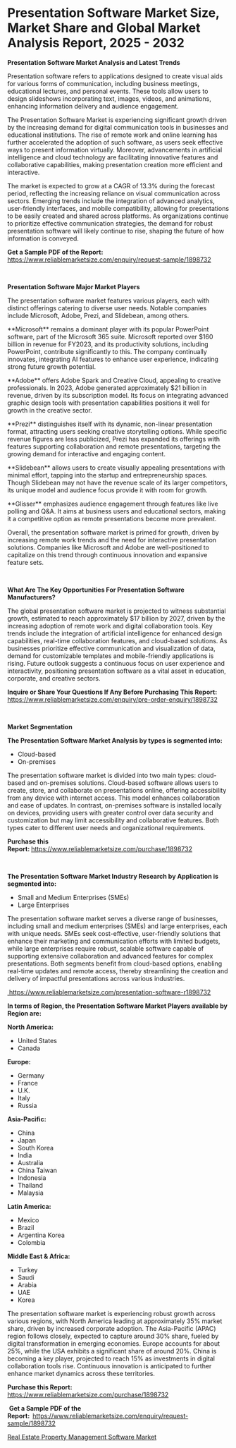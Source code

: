 <p><h1>Presentation Software Market Size, Market Share and Global Market Analysis Report, 2025 - 2032</h1></p><p><strong>Presentation Software Market Analysis and Latest Trends</strong></p>
<p><p>Presentation software refers to applications designed to create visual aids for various forms of communication, including business meetings, educational lectures, and personal events. These tools allow users to design slideshows incorporating text, images, videos, and animations, enhancing information delivery and audience engagement. </p><p>The Presentation Software Market is experiencing significant growth driven by the increasing demand for digital communication tools in businesses and educational institutions. The rise of remote work and online learning has further accelerated the adoption of such software, as users seek effective ways to present information virtually. Moreover, advancements in artificial intelligence and cloud technology are facilitating innovative features and collaborative capabilities, making presentation creation more efficient and interactive.</p><p>The market is expected to grow at a CAGR of 13.3% during the forecast period, reflecting the increasing reliance on visual communication across sectors. Emerging trends include the integration of advanced analytics, user-friendly interfaces, and mobile compatibility, allowing for presentations to be easily created and shared across platforms. As organizations continue to prioritize effective communication strategies, the demand for robust presentation software will likely continue to rise, shaping the future of how information is conveyed.</p></p>
<p><strong>Get a Sample PDF of the Report:&nbsp;</strong> <a href="https://www.reliablemarketsize.com/enquiry/request-sample/1898732?utm_campaign=2890&utm_medium=2&utm_source=Github&utm_content=ia&utm_term=09032025&utm_id=presentation-software">https://www.reliablemarketsize.com/enquiry/request-sample/1898732</a></p>
<p>&nbsp;</p>
<p><strong>Presentation Software Major Market Players</strong></p>
<p><p>The presentation software market features various players, each with distinct offerings catering to diverse user needs. Notable companies include Microsoft, Adobe, Prezi, and Slidebean, among others.</p><p>**Microsoft** remains a dominant player with its popular PowerPoint software, part of the Microsoft 365 suite. Microsoft reported over $160 billion in revenue for FY2023, and its productivity solutions, including PowerPoint, contribute significantly to this. The company continually innovates, integrating AI features to enhance user experience, indicating strong future growth potential.</p><p>**Adobe** offers Adobe Spark and Creative Cloud, appealing to creative professionals. In 2023, Adobe generated approximately $21 billion in revenue, driven by its subscription model. Its focus on integrating advanced graphic design tools with presentation capabilities positions it well for growth in the creative sector.</p><p>**Prezi** distinguishes itself with its dynamic, non-linear presentation format, attracting users seeking creative storytelling options. While specific revenue figures are less publicized, Prezi has expanded its offerings with features supporting collaboration and remote presentations, targeting the growing demand for interactive and engaging content.</p><p>**Slidebean** allows users to create visually appealing presentations with minimal effort, tapping into the startup and entrepreneurship spaces. Though Slidebean may not have the revenue scale of its larger competitors, its unique model and audience focus provide it with room for growth.</p><p>**Glisser** emphasizes audience engagement through features like live polling and Q&A. It aims at business users and educational sectors, making it a competitive option as remote presentations become more prevalent.</p><p>Overall, the presentation software market is primed for growth, driven by increasing remote work trends and the need for interactive presentation solutions. Companies like Microsoft and Adobe are well-positioned to capitalize on this trend through continuous innovation and expansive feature sets.</p></p>
<p>&nbsp;</p>
<p><strong>What Are The Key Opportunities For Presentation Software Manufacturers?</strong></p>
<p><p>The global presentation software market is projected to witness substantial growth, estimated to reach approximately $17 billion by 2027, driven by the increasing adoption of remote work and digital collaboration tools. Key trends include the integration of artificial intelligence for enhanced design capabilities, real-time collaboration features, and cloud-based solutions. As businesses prioritize effective communication and visualization of data, demand for customizable templates and mobile-friendly applications is rising. Future outlook suggests a continuous focus on user experience and interactivity, positioning presentation software as a vital asset in education, corporate, and creative sectors.</p></p>
<p><strong>Inquire or Share Your Questions If Any Before Purchasing This Report:</strong> <a href="https://www.reliablemarketsize.com/enquiry/pre-order-enquiry/1898732?utm_campaign=2890&utm_medium=2&utm_source=Github&utm_content=ia&utm_term=09032025&utm_id=presentation-software">https://www.reliablemarketsize.com/enquiry/pre-order-enquiry/1898732</a></p>
<p>&nbsp;</p>
<p><strong>Market Segmentation</strong></p>
<p><strong>The Presentation Software Market Analysis by types is segmented into:</strong></p>
<p><ul><li>Cloud-based</li><li>On-premises</li></ul></p>
<p><p>The presentation software market is divided into two main types: cloud-based and on-premises solutions. Cloud-based software allows users to create, store, and collaborate on presentations online, offering accessibility from any device with internet access. This model enhances collaboration and ease of updates. In contrast, on-premises software is installed locally on devices, providing users with greater control over data security and customization but may limit accessibility and collaborative features. Both types cater to different user needs and organizational requirements.</p></p>
<p><strong>Purchase this Report:&nbsp;</strong><a href="https://www.reliablemarketsize.com/purchase/1898732?utm_campaign=2890&utm_medium=2&utm_source=Github&utm_content=ia&utm_term=09032025&utm_id=presentation-software">https://www.reliablemarketsize.com/purchase/1898732</a></p>
<p>&nbsp;</p>
<p><strong>The Presentation Software Market Industry Research by Application is segmented into:</strong></p>
<p><ul><li>Small and Medium Enterprises (SMEs)</li><li>Large Enterprises</li></ul></p>
<p><p>The presentation software market serves a diverse range of businesses, including small and medium enterprises (SMEs) and large enterprises, each with unique needs. SMEs seek cost-effective, user-friendly solutions that enhance their marketing and communication efforts with limited budgets, while large enterprises require robust, scalable software capable of supporting extensive collaboration and advanced features for complex presentations. Both segments benefit from cloud-based options, enabling real-time updates and remote access, thereby streamlining the creation and delivery of impactful presentations across various industries.</p></p>
<p><a href="https://www.reliablemarketsize.com/presentation-software-r1898732?utm_campaign=2890&utm_medium=2&utm_source=Github&utm_content=ia&utm_term=09032025&utm_id=presentation-software">&nbsp;https://www.reliablemarketsize.com/presentation-software-r1898732</a></p>
<p><strong>In terms of Region, the Presentation Software Market Players available by Region are:</strong></p>
<p>
    <p> <strong> North America: </strong>
        <ul>
            <li>United States</li>
            <li>Canada</li>
        </ul>
        </p> 
    <p> <strong> Europe: </strong>
        <ul>
            <li>Germany</li>
            <li>France</li>
            <li>U.K.</li>
            <li>Italy</li>
            <li>Russia</li>
        </ul>
        </p> 
    <p> <strong> Asia-Pacific: </strong>
        <ul>
            <li>China</li>
            <li>Japan</li>
            <li>South Korea</li>
            <li>India</li>
            <li>Australia</li>
            <li>China Taiwan</li>
            <li>Indonesia</li>
            <li>Thailand</li>
            <li>Malaysia</li>
        </ul>
        </p> 
    <p> <strong> Latin America: </strong>
        <ul>
            <li>Mexico</li>
            <li>Brazil</li>
            <li>Argentina Korea</li>
            <li>Colombia</li>
        </ul>
        </p> 
    <p> <strong> Middle East & Africa: </strong>
        <ul>
            <li>Turkey</li>
            <li>Saudi</li>
            <li>Arabia</li>
            <li>UAE</li>
            <li>Korea</li>
        </ul>
    </p>
    </p>
<p><p>The presentation software market is experiencing robust growth across various regions, with North America leading at approximately 35% market share, driven by increased corporate adoption. The Asia-Pacific (APAC) region follows closely, expected to capture around 30% share, fueled by digital transformation in emerging economies. Europe accounts for about 25%, while the USA exhibits a significant share of around 20%. China is becoming a key player, projected to reach 15% as investments in digital collaboration tools rise. Continuous innovation is anticipated to further enhance market dynamics across these territories.</p></p>
<p><strong>Purchase this Report: </strong><a href="https://www.reliablemarketsize.com/purchase/1898732?utm_campaign=2890&utm_medium=2&utm_source=Github&utm_content=ia&utm_term=09032025&utm_id=presentation-software">https://www.reliablemarketsize.com/purchase/1898732</a></p>
<p>&nbsp;<strong>Get a Sample PDF of the Report:&nbsp;&nbsp;</strong><a href="https://www.reliablemarketsize.com/enquiry/request-sample/1898732?utm_campaign=2890&utm_medium=2&utm_source=Github&utm_content=ia&utm_term=09032025&utm_id=presentation-software">https://www.reliablemarketsize.com/enquiry/request-sample/1898732</a></p>
<p><strong></strong></p>
<p><p><a href="https://github.com/zanoligarav/Market-Research-Report-List-1/blob/main/real-estate-property-management-software-market.md?utm_campaign=2890&utm_medium=2&utm_source=Github&utm_content=ia&utm_term=09032025&utm_id=presentation-software">Real Estate Property Management Software Market</a></p></p>